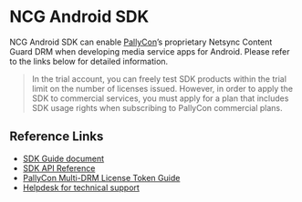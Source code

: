 # NCG Android SDK

NCG Android SDK can enable [PallyCon](https://pallycon.com)’s proprietary Netsync Content Guard DRM when developing media service apps for Android. 
Please refer to the links below for detailed information.

> In the trial account, you can freely test SDK products within the trial limit on the number of licenses issued. However, in order to apply the SDK to commercial services, you must apply for a plan that includes SDK usage rights when subscribing to PallyCon commercial plans.

## Reference Links

- [SDK Guide document](https://pallycon.com/docs/en/multidrm/clients/ncg-android/)
- [SDK API Reference](https://github.com/inka-pallycon/ncg-android-sdk/tree/main/doc)
- [PallyCon Multi-DRM License Token Guide](https://pallycon.com/docs/en/multidrm/license/license-token)
- [Helpdesk for technical support](https://pallycon.zendesk.com)
